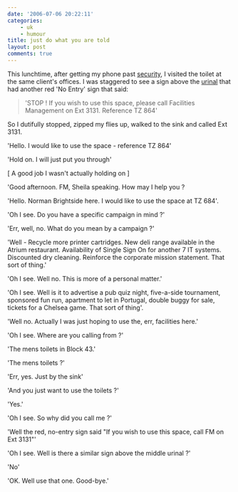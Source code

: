 ```yaml
---
date: '2006-07-06 20:22:11'
categories:
    - uk
    - humour
title: just do what you are told
layout: post
comments: true
---
```

This lunchtime, after getting my phone past
[security](http://www.nbrightside.com/blog/2006/07/06/just-do-what-you-are-told/),
I visited the toilet at the same client's offices. I was staggered to
see a sign above the
[urinal](http://www.nbrightside.com/blog/2006/06/08/dont-talk-to-strangers/)
that had another red 'No Entry' sign that said:
> 'STOP ! If you wish to use this space, please call Facilities
> Management on Ext 3131. Reference TZ 864'

So I dutifully stopped, zipped my flies up, walked to the sink and
called Ext 3131.

'Hello. I would like to use the space - reference TZ 864'

'Hold on. I will just put you through'

[ A good job I wasn't actually holding on ]

'Good afternoon. FM, Sheila speaking. How may I help you ?

'Hello. Norman Brightside here. I would like to use the space at TZ
684'.

'Oh I see. Do you have a specific campaign in mind ?'

'Err, well, no. What do you mean by a campaign ?'

'Well - Recycle more printer cartridges. New deli range available in the
Atrium restaurant. Availability of Single Sign On for another 7 IT
systems. Discounted dry cleaning. Reinforce the corporate mission
statement. That sort of thing.'

'Oh I see. Well no. This is more of a personal matter.'

'Oh I see. Well is it to advertise a pub quiz night, five-a-side
tournament, sponsored fun run, apartment to let in Portugal, double
buggy for sale, tickets for a Chelsea game. That sort of thing'.

'Well no. Actually I was just hoping to use the, err, facilities here.'

'Oh I see. Where are you calling from ?'

'The mens toilets in Block 43.'

'The mens toilets ?'

'Err, yes. Just by the sink'

'And you just want to use the toilets ?'

'Yes.'

'Oh I see. So why did you call me ?'

'Well the red, no-entry sign said "If you wish to use this space, call
FM on Ext 3131"'

'Oh I see. Well is there a similar sign above the middle urinal ?'

'No'

'OK. Well use that one. Good-bye.'
